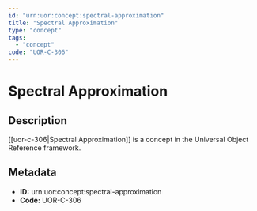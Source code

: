 ```yaml
---
id: "urn:uor:concept:spectral-approximation"
title: "Spectral Approximation"
type: "concept"
tags:
  - "concept"
code: "UOR-C-306"
---
```


# Spectral Approximation

## Description

[[uor-c-306|Spectral Approximation]] is a concept in the Universal Object Reference framework.

## Metadata

- **ID:** urn:uor:concept:spectral-approximation
- **Code:** UOR-C-306
